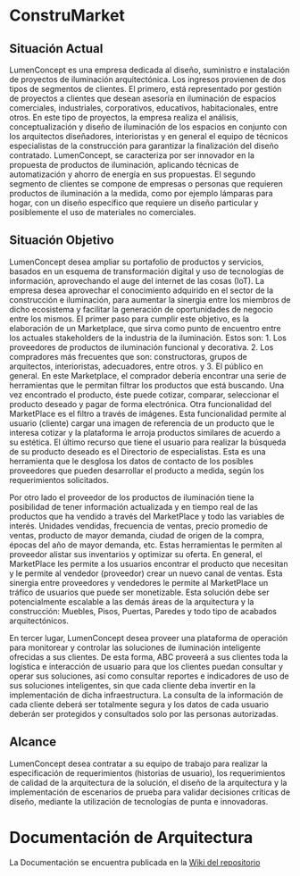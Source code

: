 # ConstruMarket
## Situación Actual
LumenConcept es una empresa dedicada al diseño, suministro e instalación de proyectos de iluminación arquitectónica. Los ingresos provienen de dos tipos de segmentos de clientes. El primero, está representado por gestión de proyectos a clientes que desean asesoría en iluminación de espacios comerciales, industriales, corporativos, educativos, habitacionales, entre otros. En este tipo de proyectos, la empresa realiza el análisis, conceptualización y diseño de iluminación de los espacios en conjunto con los arquitectos diseñadores, interioristas y en general el equipo de técnicos especialistas de la construcción para garantizar la finalización del diseño contratado. LumenConcept, se caracteriza por ser innovador en la propuesta de productos de iluminación, aplicando técnicas de automatización y ahorro de energía en sus propuestas. El segundo segmento de clientes se compone de empresas o personas que requieren productos de iluminación a la medida, como por ejemplo lámparas para hogar, con un diseño específico que requiere un diseño particular y posiblemente el uso de materiales no comerciales.

## Situación Objetivo
LumenConcept desea ampliar su portafolio de productos y servicios, basados en un esquema de transformación digital y uso de tecnologías de información, aprovechando el auge del internet de las cosas (IoT). La empresa desea aprovechar el conocimiento adquirido en el sector de la construcción e iluminación, para aumentar la sinergia entre los miembros de dicho ecosistema y facilitar la generación de oportunidades de negocio entre los mismos. El primer paso para cumplir este objetivo, es la elaboración de un Marketplace, que sirva como punto de encuentro entre los actuales stakeholders de la industria de la iluminación. Estos son: 1. Los proveedores de productos de iluminación funcional y decorativa. 2. Los compradores más frecuentes que son: constructoras, grupos de arquitectos, interioristas, adecuadores, entre otros. y  3. El público en general. En este Marketplace, el comprador debería encontrar una serie de herramientas que le permitan filtrar los productos que está buscando. Una vez encontrado el producto, éste puede cotizar, comparar, seleccionar el producto deseado y pagar de forma electrónica. Otra funcionalidad del MarketPlace es el filtro a través de imágenes. Esta funcionalidad permite al usuario (cliente) cargar una imagen de referencia de un producto que le interesa cotizar y la plataforma le arroja productos similares de acuerdo a su estética. El último recurso que tiene el usuario para realizar la búsqueda de su producto deseado es el Directorio de especialistas. Esta es una herramienta que le desglosa los datos de contacto de los posibles proveedores que pueden desarrollar el producto a medida, según los requerimientos solicitados.

Por otro lado el proveedor de los productos de iluminación tiene la posibilidad de tener información actualizada y en tiempo real de las productos que ha vendido a través del MarketPlace y todo las variables de interés. Unidades vendidas, frecuencia de ventas, precio promedio de ventas, producto de mayor demanda, ciudad de origen de la compra, épocas del año de mayor demanda, etc. Estas herramientas le permiten al proveedor alistar sus inventarios y optimizar su oferta. 
En general, el MarketPlace les permite a los usuarios encontrar el producto que necesitan y le permite al vendedor (proveedor) crear un nuevo canal de ventas. Esta sinergia entre proveedores y vendedores le permite al MarketPlace un tráfico de usuarios que puede ser monetizable. Esta solución debe ser potencialmente escalable a las demás áreas de la arquitectura y la construcción: Muebles, Pisos, Puertas, Paredes y todo tipo de acabados arquitectónicos.

En tercer lugar, LumenConcept desea proveer una plataforma de operación para monitorear y controlar las soluciones de iluminación inteligente ofrecidas a sus clientes. De esta forma, ABC proveerá a sus clientes toda la logística e interacción de usuario para que los clientes puedan consultar y operar sus soluciones, así como consultar reportes e indicadores de uso de sus soluciones inteligentes, sin que cada cliente deba invertir en la implementación de dicha infraestructura. La consulta de la información de cada cliente deberá ser totalmente segura y los datos de cada usuario deberán ser protegidos y consultados solo por las personas autorizadas.

## Alcance
LumenConcept desea contratar a su equipo de trabajo para realizar la especificación de requerimientos (historias de usuario), los requerimientos de calidad de la arquitectura de la solución, el diseño de la arquitectura y la implementación de escenarios de prueba para validar decisiones críticas de diseño, mediante la utilización de tecnologías de punta e innovadoras.

# Documentación de Arquitectura

La Documentación se encuentra publicada en la [Wiki del repositorio](https://github.com/MISO-4206/201810-Grupo-6/wiki) 

